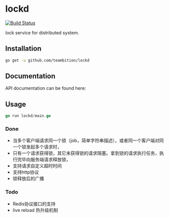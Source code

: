 # lockd
[![Build Status](https://travis-ci.org/teambition/lockd.svg?branch=master)](https://travis-ci.org/teambition/lockd)

lock service for distributed system.

## Installation

```sh
go get -u github.com/teambition/lockd
```

## Documentation

API documentation can be found here:
## Usage

```go
go run lockd/main.go 
```


### Done
 - 当多个客户端请求同一个锁（job，简单字符串描述），或者同一个客户端对同一个锁发起多个请求时，
 - 只有一个请求获得锁，其它未获得锁的请求阻塞。拿到锁的请求执行任务，执行完毕向服务端请求释放锁，
 - 支持请求自定义超时时间
 - 支持http协议
 - 锁释放后的广播
### Todo
 - Redis协议接口的支持
 - live reload 热升级机制
